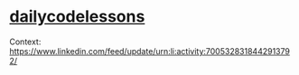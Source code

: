 # [dailycodelessons](https://dailycodelessons.vercel.app/courses)

Context: https://www.linkedin.com/feed/update/urn:li:activity:7005328318442913792/
